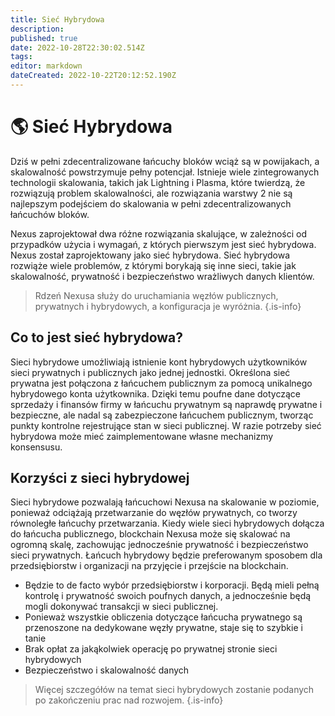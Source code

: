 ```yaml
---
title: Sieć Hybrydowa
description: 
published: true
date: 2022-10-28T22:30:02.514Z
tags: 
editor: markdown
dateCreated: 2022-10-22T20:12:52.190Z
---
```


# 🌎 Sieć Hybrydowa
Dziś w pełni zdecentralizowane łańcuchy bloków wciąż są w powijakach, a skalowalność powstrzymuje pełny potencjał. Istnieje wiele zintegrowanych technologii skalowania, takich jak Lightning i Plasma, które twierdzą, że rozwiązują problem skalowalności, ale rozwiązania warstwy 2 nie są najlepszym podejściem do skalowania w pełni zdecentralizowanych łańcuchów bloków.

Nexus zaprojektował dwa różne rozwiązania skalujące, w zależności od przypadków użycia i wymagań, z których pierwszym jest sieć hybrydowa. Nexus został zaprojektowany jako sieć hybrydowa. Sieć hybrydowa rozwiąże wiele problemów, z którymi borykają się inne sieci, takie jak skalowalność, prywatność i bezpieczeństwo wrażliwych danych klientów.&#x20;

>
> Rdzeń Nexusa służy do uruchamiania węzłów publicznych, prywatnych i hybrydowych, a konfiguracja je wyróżnia.
{.is-info}

## Co to jest sieć hybrydowa?

Sieci hybrydowe umożliwiają istnienie kont hybrydowych użytkowników sieci prywatnych i publicznych jako jednej jednostki. Określona sieć prywatna jest połączona z łańcuchem publicznym za pomocą unikalnego hybrydowego konta użytkownika. Dzięki temu poufne dane dotyczące sprzedaży i finansów firmy w łańcuchu prywatnym są naprawdę prywatne i bezpieczne, ale nadal są zabezpieczone łańcuchem publicznym, tworząc punkty kontrolne rejestrujące stan w sieci publicznej. W razie potrzeby sieć hybrydowa może mieć zaimplementowane własne mechanizmy konsensusu.

## Korzyści z sieci hybrydowej

Sieci hybrydowe pozwalają łańcuchowi Nexusa na skalowanie w poziomie, ponieważ odciążają przetwarzanie do węzłów prywatnych, co tworzy równoległe łańcuchy przetwarzania. Kiedy wiele sieci hybrydowych dołącza do łańcucha publicznego, blockchain Nexusa może się skalować na ogromną skalę, zachowując jednocześnie prywatność i bezpieczeństwo sieci prywatnych. Łańcuch hybrydowy będzie preferowanym sposobem dla przedsiębiorstw i organizacji na przyjęcie i przejście na blockchain.&#x20;

- Będzie to de facto wybór przedsiębiorstw i korporacji. Będą mieli pełną kontrolę i prywatność swoich poufnych danych, a jednocześnie będą mogli dokonywać transakcji w sieci publicznej.
- Ponieważ wszystkie obliczenia dotyczące łańcucha prywatnego są przenoszone na dedykowane węzły prywatne, staje się to szybkie i tanie
- Brak opłat za jakąkolwiek operację po prywatnej stronie sieci hybrydowych
- Bezpieczeństwo i skalowalność danych


> Więcej szczegółów na temat sieci hybrydowych zostanie podanych po zakończeniu prac nad rozwojem.
{.is-info}